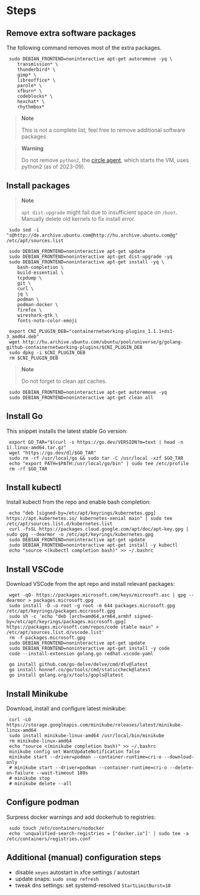 # Steps

## Remove extra software packages
The following command removes most of the extra packages.
```console
 sudo DEBIAN_FRONTEND=noninteractive apt-get autoremove -yq \
	transmission* \
	thunderbird* \
	gimp* \
	libreoffice* \
	parole* \
	xfburn* \
	codeblocks* \
	hexchat* \
	rhythmbox*
```

> **Note**
>
> This is not a complete list, feel free to remove additional software packages

> **Warning**
>
> Do not remove `python2`, the [circle agent](https://git.ik.bme.hu/CIRCLE3/agent), which starts the VM, uses python2 (as of 2023-09).

## Install packages

> **Note**
>
> `apt dist-upgrade` might fail due to insufficient space on `/boot`. Manually delete old kernels to fix install error.

```console
 sudo sed -i "s@http://de.archive.ubuntu.com@http://hu.archive.ubuntu.com@g" /etc/apt/sources.list

 sudo DEBIAN_FRONTEND=noninteractive apt-get update
 sudo DEBIAN_FRONTEND=noninteractive apt-get dist-upgrade -yq
 sudo DEBIAN_FRONTEND=noninteractive apt-get install -yq \
	bash-completion \
	build-essential \
	tcpdump \
	git \
	curl \
	jq \
	podman \
	podman-docker \
	firefox \
	wireshark-gtk \
	fonts-noto-color-emoji

 export CNI_PLUGIN_DEB="containernetworking-plugins_1.1.1+ds1-3_amd64.deb"
 wget http://hu.archive.ubuntu.com/ubuntu/pool/universe/g/golang-github-containernetworking-plugins/$CNI_PLUGIN_DEB
 sudo dpkg -i $CNI_PLUGIN_DEB
 rm $CNI_PLUGIN_DEB
```

> **Note**
>
> Do not forget to clean apt caches.
```console
 sudo DEBIAN_FRONTEND=noninteractive apt-get autoremove -yq
 sudo DEBIAN_FRONTEND=noninteractive apt-get clean all
```

## Install Go
This snippet installs the latest stable Go version:
```console
 export GO_TAR="$(curl -s https://go.dev/VERSION?m=text | head -n 1).linux-amd64.tar.gz"
 wget "https://go.dev/dl/$GO_TAR"
 sudo rm -rf /usr/local/go && sudo tar -C /usr/local -xzf $GO_TAR
 echo "export PATH=$PATH:/usr/local/go/bin" | sudo tee /etc/profile
 rm -rf $GO_TAR
```

## Install kubectl
Install kubectl from the repo and enable bash completion:
```console
 echo "deb [signed-by=/etc/apt/keyrings/kubernetes.gpg] https://apt.kubernetes.io/ kubernetes-xenial main" | sudo tee /etc/apt/sources.list.d/kubernetes.list
 curl -fsSL https://packages.cloud.google.com/apt/doc/apt-key.gpg | sudo gpg --dearmor -o /etc/apt/keyrings/kubernetes.gpg
 sudo DEBIAN_FRONTEND=noninteractive apt-get update
 sudo DEBIAN_FRONTEND=noninteractive apt-get install -y kubectl
 echo "source <(kubectl completion bash)" >> ~/.bashrc
```


## Install VSCode
Download VSCode from the apt repo and install relevant packages:
```console
 wget -qO- https://packages.microsoft.com/keys/microsoft.asc | gpg --dearmor > packages.microsoft.gpg
 sudo install -D -o root -g root -m 644 packages.microsoft.gpg /etc/apt/keyrings/packages.microsoft.gpg
 sudo sh -c 'echo "deb [arch=amd64,arm64,armhf signed-by=/etc/apt/keyrings/packages.microsoft.gpg] https://packages.microsoft.com/repos/code stable main" > /etc/apt/sources.list.d/vscode.list'
 rm -f packages.microsoft.gpg
 sudo DEBIAN_FRONTEND=noninteractive apt-get update
 sudo DEBIAN_FRONTEND=noninteractive apt-get install -y code
 code --install-extension golang.go redhat.vscode-yaml

 go install github.com/go-delve/delve/cmd/dlv@latest
 go install honnef.co/go/tools/cmd/staticcheck@latest
 go install golang.org/x/tools/gopls@latest
```

## Install Minikube
Download, install and configure latest minikube:
```console
 curl -LO https://storage.googleapis.com/minikube/releases/latest/minikube-linux-amd64
 sudo install minikube-linux-amd64 /usr/local/bin/minikube
 rm minikube-linux-amd64
 echo "source <(minikube completion bash)" >> ~/.bashrc
 minikube config set WantUpdateNotification false
 minikube start --driver=podman --container-runtime=cri-o --download-only
 # minikube start --driver=podman --container-runtime=cri-o --delete-on-failure --wait-timeout 180s
 # minikube stop
 # minikube delete --all
```

## Configure podman
Surpress docker warnings and add dockerhub to registries:
```console
 sudo touch /etc/containers/nodocker
 echo 'unqualified-search-registries = ["docker.io"]' | sudo tee -a /etc/containers/registries.conf
```

## Additional (manual) configuration steps

- disable `xeyes` autostart in xfce settings / autostart
- update snaps: `sudo snap refresh`
- tweak dns settings: set systemd-resolved `StartLimitBurst=10`
